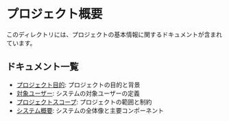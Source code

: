 # プロジェクト概要

このディレクトリには、プロジェクトの基本情報に関するドキュメントが含まれています。

## ドキュメント一覧

- [プロジェクト目的](01_プロジェクト目的.md): プロジェクトの目的と背景
- [対象ユーザー](02_対象ユーザー.md): システムの対象ユーザーの定義
- [プロジェクトスコープ](03_プロジェクトスコープ.md): プロジェクトの範囲と制約
- [システム概要](04_システム概要.md): システムの全体像と主要コンポーネント
